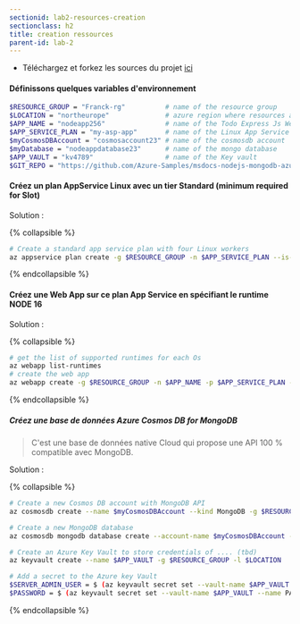 ```yaml
---
sectionid: lab2-resources-creation
sectionclass: h2
title: creation ressources
parent-id: lab-2
---
```


- Téléchargez et forkez les sources du projet [ici](https://github.com/Azure-Samples/msdocs-nodejs-mongodb-azure-sample-app)
  
#### Définissons quelques variables d'environnement  

``` bash
$RESOURCE_GROUP = "Franck-rg"          # name of the resource group
$LOCATION = "northeurope"              # azure region where resources are hosted
$APP_NAME = "nodeapp256"               # name of the Todo Express Js Web app 
$APP_SERVICE_PLAN = "my-asp-app"       # name of the Linux App Service Plan
$myCosmosDBAccount = "cosmosaccount23" # name of the cosmosdb account
$myDatabase = "nodeappdatabase23"      # name of the mongo database
$APP_VAULT = "kv4789"                  # name of the Key vault
$GIT_REPO = "https://github.com/Azure-Samples/msdocs-nodejs-mongodb-azure-sample-app"
```

#### Créez un plan AppService Linux avec un tier Standard (minimum required for Slot)

Solution :

{% collapsible %}

```bash
# Create a standard app service plan with four Linux workers
az appservice plan create -g $RESOURCE_GROUP -n $APP_SERVICE_PLAN --is-linux --number-of-workers 4 --sku S1
```

{% endcollapsible %}

#### Créez une Web App sur ce plan App Service en spécifiant le runtime NODE 16

Solution :

{% collapsible %}

```bash
# get the list of supported runtimes for each Os
az webapp list-runtimes
# create the web app
az webapp create -g $RESOURCE_GROUP -n $APP_NAME -p $APP_SERVICE_PLAN -r "NODE:16-lts" 
```

{% endcollapsible %}

##### Créez une base de données Azure Cosmos DB for MongoDB

> C'est une base de données native Cloud qui propose une API 100 % compatible avec MongoDB.

Solution :

{% collapsible %}

```bash
# Create a new Cosmos DB account with MongoDB API
az cosmosdb create --name $myCosmosDBAccount --kind MongoDB -g $RESOURCE_GROUP
```

```bash
# Create a new MongoDB database
az cosmosdb mongodb database create --account-name $myCosmosDBAccount -g $RESOURCE_GROUP --name $myDatabase
```

```bash
# Create an Azure Key Vault to store credentials of .... (tbd)
az keyvault create --name $APP_VAULT -g $RESOURCE_GROUP -l $LOCATION
```

```bash
# Add a secret to the Azure key Vault
$SERVER_ADMIN_USER = $ (az keyvault secret set --vault-name $APP_VAULT --name SERVERADMINUSER --value <secret-value> --query id --output tsv ) # secret value = admin 
$PASSWORD = $ (az keyvault secret set --vault-name $APP_VAULT --name PASSWORD --value <secret-value> --query id --output tsv ) # secret value = password12376@ 
```

{% endcollapsible %}
